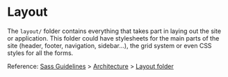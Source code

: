# Layout

The `layout/` folder contains everything that takes part in laying out the site
or application. This folder could have stylesheets for the main parts of the
site (header, footer, navigation, sidebar…), the grid system or even CSS styles
for all the forms.

Reference: [Sass Guidelines](https://sass-guidelin.es/) >
[Architecture](https://sass-guidelin.es/#architecture) >
[Layout folder](https://sass-guidelin.es/#layout-folder)
